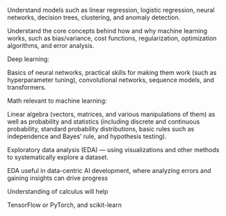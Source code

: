 Understand models such as linear regression, logistic regression, neural networks, decision trees, clustering, and anomaly
detection. 

Understand the core concepts behind how and why machine learning works, such as bias/variance, cost functions, regularization,
optimization algorithms, and error analysis.

Deep learning: 

Basics of neural networks, practical skills for making them work (such as hyperparameter tuning), convolutional networks,
sequence models, and transformers.

Math relevant to machine learning: 

Linear algebra (vectors, matrices, and various manipulations of them) as well as probability and statistics (including discrete and continuous probability, standard probability distributions, basic rules such as independence and Bayes’ rule, and hypothesis testing). 

Exploratory data analysis (EDA) — using visualizations and other methods to systematically explore a dataset. 

EDA 
useful in data-centric AI development, where analyzing errors and gaining insights can
drive progress 

Understanding of calculus will help

TensorFlow or PyTorch, and scikit-learn

